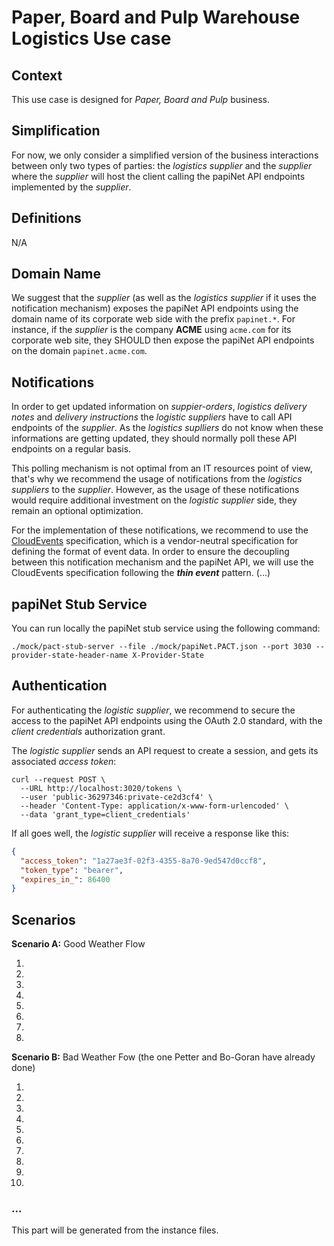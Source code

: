 <!-- papiNet materials are covered by the following copyright statements Copyright 2021-2024 papiNet G.I.E (papiNet). All rights reserved by the Copyright Owner under the laws of the United States, Belgium, the European Economic Community, and all states, domestic and foreign. -->

# Paper, Board and Pulp Warehouse Logistics Use case

## Context

This use case is designed for _Paper, Board and Pulp_ business.

## Simplification

For now, we only consider a simplified version of the business interactions between only two types of parties: the _logistics supplier_ and the _supplier_ where the _supplier_ will host the client calling the papiNet API endpoints implemented by the _supplier_.

## Definitions

N/A

## Domain Name

We suggest that the _supplier_ (as well as the _logistics supplier_ if it uses the notification mechanism) exposes the papiNet API endpoints using the domain name of its corporate web side with the prefix `papinet.*`. For instance, if the _supplier_ is the company **ACME** using `acme.com` for its corporate web site, they SHOULD then expose the papiNet API endpoints on the domain `papinet.acme.com`.

## Notifications

In order to get updated information on _suppier-orders_, _logistics delivery notes_ and _delivery instructions_ the _logistic suppliers_ have to call API endpoints of the _supplier_. As the _logistics suplliers_ do not know when these informations are getting updated, they should normally poll these API endpoints on a regular basis.

This polling mechanism is not optimal from an IT resources point of view, that's why we recommend the usage of notifications from the _logistics suppliers_ to the _supplier_. However, as the usage of these notifications would require additional investment on the _logistic supplier_ side, they remain an optional optimization.

For the implementation of these notifications, we recommend to use the [CloudEvents](https://cloudevents.io/) specification, which is a vendor-neutral specification for defining the format of event data. In order to ensure the decoupling between this notification mechanism and the papiNet API, we will use the CloudEvents specification following the **_thin event_** pattern. (...)

## papiNet Stub Service

You can run locally the papiNet stub service using the following command:

```text
./mock/pact-stub-server --file ./mock/papiNet.PACT.json --port 3030 --provider-state-header-name X-Provider-State
```

## Authentication

For authenticating the _logistic supplier_, we recommend to secure the access to the papiNet API endpoints using the OAuth 2.0 standard, with the _client credentials_ authorization grant.

The _logistic supplier_ sends an API request to create a session, and gets its associated _access token_:

```text
curl --request POST \
  --URL http://localhost:3020/tokens \
  --user 'public-36297346:private-ce2d3cf4' \
  --header 'Content-Type: application/x-www-form-urlencoded' \
  --data 'grant_type=client_credentials'
```

If all goes well, the _logistic supplier_ will receive a response like this:

```json
{ 
  "access_token": "1a27ae3f-02f3-4355-8a70-9ed547d0ccf8",
  "token_type": "bearer",
  "expires_in_": 86400
}
```

## Scenarios

**Scenario A:** Good Weather Flow

1.
2.
3.
4.
5.
6.
7.
8.

**Scenario B:** Bad Weather Fow (the one Petter and Bo-Goran have already done)

1.
2.
3.
4.
5.
6.
7.
8.
9.
10.

### ...

This part will be generated from the instance files.